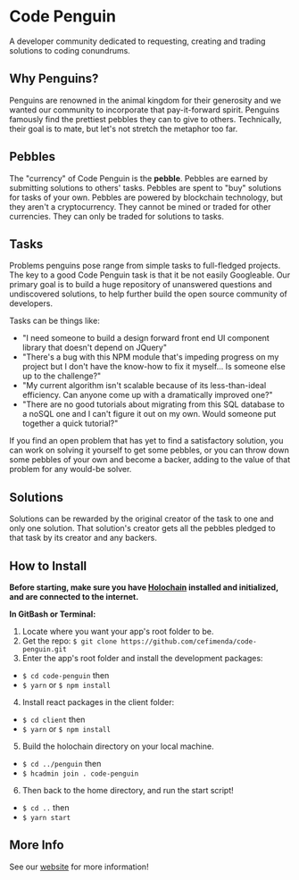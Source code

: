 # Code Penguin
A developer community dedicated to requesting, creating and trading solutions to coding conundrums.

## Why Penguins?
Penguins are renowned in the animal kingdom for their generosity and we wanted our community to incorporate that pay-it-forward spirit. Penguins famously find the prettiest pebbles they can to give to others. Technically, their goal is to mate, but let's not stretch the metaphor too far.

## Pebbles
The "currency" of Code Penguin is the **pebble**. Pebbles are earned by submitting solutions to others' tasks. Pebbles are spent to "buy" solutions for tasks of your own. Pebbles are powered by blockchain technology, but they aren't a cryptocurrency. They cannot be mined or traded for other currencies. They can only be traded for solutions to tasks.

## Tasks
Problems penguins pose range from simple tasks to full-fledged projects. The key to a good Code Penguin task is that it be not easily Googleable. Our primary goal is to build a huge repository of unanswered questions and undiscovered solutions, to help further build the open source community of developers. 

Tasks can be things like:
- "I need someone to build a design forward front end UI component library that doesn't depend on JQuery"
- "There's a bug with this NPM module that's impeding progress on my project but I don't have the know-how to fix it myself... Is someone else up to the challenge?"
- "My current algorithm isn't scalable because of its less-than-ideal efficiency. Can anyone come up with a dramatically improved one?"
- "There are no good tutorials about migrating from this SQL database to a noSQL one and I can't figure it out on my own. Would someone put together a quick tutorial?"

If you find an open problem that has yet to find a satisfactory solution, you can work on solving it yourself to get some pebbles, or you can throw down some pebbles of your own and become a backer, adding to the value of that problem for any would-be solver.

## Solutions
Solutions can be rewarded by the original creator of the task to one and only one solution. That solution's creator gets all the pebbles pledged to that task by its creator and any backers.

## How to Install

__Before starting, make sure you have [Holochain](https://github.com/holochain/holochain-proto) installed and initialized, and are connected to the internet.__

__In GitBash or Terminal:__

1. Locate where you want your app's root folder to be.
2. Get the repo: `$ git clone https://github.com/cefimenda/code-penguin.git`
3. Enter the app's root folder and install the development packages:
  * `$ cd code-penguin` then
  * `$ yarn` or `$ npm install`
4. Install react packages in the client folder:
  * `$ cd client` then
  * `$ yarn` or `$ npm install`
5. Build the holochain directory on your local machine.
  * `$ cd ../penguin` then
  * `$ hcadmin join . code-penguin`
6. Then back to the home directory, and run the start script!
  * `$ cd ..` then
  * `$ yarn start`

## More Info
See our [website](https://code-penguin.herokuapp.com/) for more information! 
